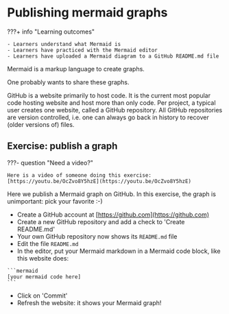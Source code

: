# Publishing mermaid graphs

???+ info "Learning outcomes"

    - Learners understand what Mermaid is
    - Learners have practiced with the Mermaid editor
    - Learners have uploaded a Mermaid diagram to a GitHub README.md file

Mermaid is a markup language to create graphs.

One probably wants to share these graphs.

GitHub is a website primarily to host code.
It is the current most popular code hosting website
and host more than only code.
Per project, a typical user creates one website,
called a GitHub repository.
All GitHub repositories are version controlled,
i.e. one can always go back in history to recover
(older versions of) files.

## Exercise: publish a graph

???- question "Need a video?"

    Here is a video of someone doing this exercise: [https://youtu.be/OcZvo8Y5hzE](https://youtu.be/OcZvo8Y5hzE)

Here we publish a Mermaid graph on GitHub.
In this exercise, the graph is unimportant: pick your favorite :-)

- Create a GitHub account at [https://github.com](https://github.com)
- Create a new GitHub repository and add a check to 'Create README.md'
- Your own GitHub repository now shows its `README.md` file
- Edit the file `README.md`
- In the editor, put your Mermaid markdown in a Mermaid code block,
  like this website does:

````text
```mermaid
[your mermaid code here]
```
````

- Click on 'Commit'
- Refresh the website: it shows your Mermaid graph!
